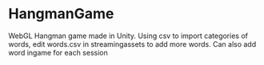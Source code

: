 # HangmanGame
WebGL Hangman game made in Unity.
Using csv to import categories of words, edit words.csv in streamingassets to add more words.
Can also add word ingame for each session
